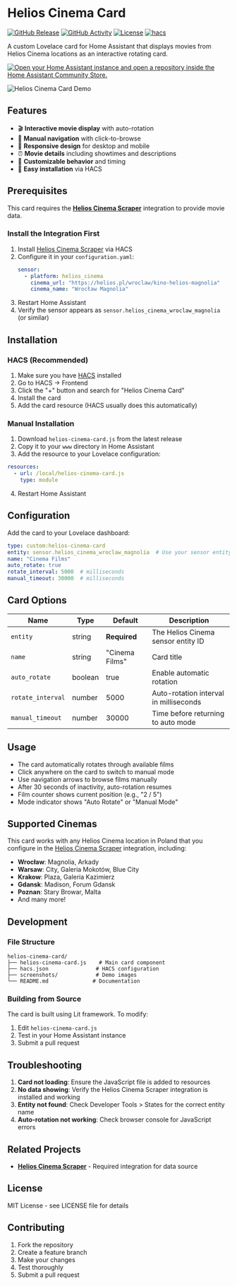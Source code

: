 # Helios Cinema Card

[![GitHub Release][releases-shield]][releases]
[![GitHub Activity][commits-shield]][commits]
[![License][license-shield]](LICENSE)
[![hacs][hacsbadge]][hacs]

A custom Lovelace card for Home Assistant that displays movies from Helios Cinema locations as an interactive rotating card.

[![Open your Home Assistant instance and open a repository inside the Home Assistant Community Store.](https://my.home-assistant.io/badges/hacs_repository.svg)](https://my.home-assistant.io/redirect/hacs_repository/?owner=oleksiyp&repository=helios-cinema-card&category=lovelace)

![Helios Cinema Card Demo](screenshots/card-demo.png)

## Features

- 🎬 **Interactive movie display** with auto-rotation
- 🔄 **Manual navigation** with click-to-browse
- 📱 **Responsive design** for desktop and mobile
- ⏰ **Movie details** including showtimes and descriptions
- 🎨 **Customizable behavior** and timing
- 🚀 **Easy installation** via HACS

## Prerequisites

This card requires the **[Helios Cinema Scraper](https://github.com/oleksiyp/helios-cinema-scraper)** integration to provide movie data.

### Install the Integration First

1. Install [Helios Cinema Scraper](https://github.com/oleksiyp/helios-cinema-scraper) via HACS
2. Configure it in your `configuration.yaml`:
   ```yaml
   sensor:
     - platform: helios_cinema
       cinema_url: "https://helios.pl/wroclaw/kino-helios-magnolia"
       cinema_name: "Wrocław Magnolia"
   ```
3. Restart Home Assistant
4. Verify the sensor appears as `sensor.helios_cinema_wroclaw_magnolia` (or similar)

## Installation

### HACS (Recommended)

1. Make sure you have [HACS](https://hacs.xyz/) installed
2. Go to HACS → Frontend
3. Click the "+" button and search for "Helios Cinema Card"
4. Install the card
5. Add the card resource (HACS usually does this automatically)

### Manual Installation

1. Download `helios-cinema-card.js` from the latest release
2. Copy it to your `www` directory in Home Assistant
3. Add the resource to your Lovelace configuration:

```yaml
resources:
  - url: /local/helios-cinema-card.js
    type: module
```

4. Restart Home Assistant

## Configuration

Add the card to your Lovelace dashboard:

```yaml
type: custom:helios-cinema-card
entity: sensor.helios_cinema_wroclaw_magnolia  # Use your sensor entity
name: "Cinema Films"
auto_rotate: true
rotate_interval: 5000  # milliseconds
manual_timeout: 30000  # milliseconds
```

## Card Options

| Name | Type | Default | Description |
|------|------|---------|-------------|
| `entity` | string | **Required** | The Helios Cinema sensor entity ID |
| `name` | string | "Cinema Films" | Card title |
| `auto_rotate` | boolean | true | Enable automatic rotation |
| `rotate_interval` | number | 5000 | Auto-rotation interval in milliseconds |
| `manual_timeout` | number | 30000 | Time before returning to auto mode |

## Usage

- The card automatically rotates through available films
- Click anywhere on the card to switch to manual mode
- Use navigation arrows to browse films manually
- After 30 seconds of inactivity, auto-rotation resumes
- Film counter shows current position (e.g., "2 / 5")
- Mode indicator shows "Auto Rotate" or "Manual Mode"

## Supported Cinemas

This card works with any Helios Cinema location in Poland that you configure in the [Helios Cinema Scraper](https://github.com/oleksiyp/helios-cinema-scraper) integration, including:

- **Wrocław**: Magnolia, Arkady
- **Warsaw**: City, Galeria Mokotów, Blue City
- **Krakow**: Plaza, Galeria Kazimierz
- **Gdansk**: Madison, Forum Gdansk
- **Poznan**: Stary Browar, Malta
- And many more!

## Development

### File Structure

```
helios-cinema-card/
├── helios-cinema-card.js    # Main card component
├── hacs.json               # HACS configuration
├── screenshots/            # Demo images
└── README.md              # Documentation
```

### Building from Source

The card is built using Lit framework. To modify:

1. Edit `helios-cinema-card.js`
2. Test in your Home Assistant instance
3. Submit a pull request

## Troubleshooting

1. **Card not loading**: Ensure the JavaScript file is added to resources
2. **No data showing**: Verify the Helios Cinema Scraper integration is installed and working
3. **Entity not found**: Check Developer Tools > States for the correct entity name
4. **Auto-rotation not working**: Check browser console for JavaScript errors

## Related Projects

- **[Helios Cinema Scraper](https://github.com/oleksiyp/helios-cinema-scraper)** - Required integration for data source

## License

MIT License - see LICENSE file for details

## Contributing

1. Fork the repository
2. Create a feature branch
3. Make your changes
4. Test thoroughly
5. Submit a pull request

[releases-shield]: https://img.shields.io/github/release/oleksiyp/helios-cinema-card.svg?style=for-the-badge
[commits-shield]: https://img.shields.io/github/commit-activity/y/oleksiyp/helios-cinema-card.svg?style=for-the-badge
[license-shield]: https://img.shields.io/github/license/oleksiyp/helios-cinema-card.svg?style=for-the-badge
[hacsbadge]: https://img.shields.io/badge/HACS-Custom-orange.svg?style=for-the-badge

[releases]: https://github.com/oleksiyp/helios-cinema-card/releases
[commits]: https://github.com/oleksiyp/helios-cinema-card/commits/main
[hacs]: https://github.com/custom-components/hacs
